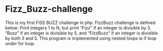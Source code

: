 # Fizz_Buzz-challenge

This is my first FISS BUZZ challenge in php. FizzBuzz challenge is defined below:
Print integers 1 to N, but print “Fizz” if an integer is divisible by 3, “Buzz” if an integer is divisible by 5, and “FizzBuzz” if an integer is divisible by both 3 and 5.
This program is implemented using nested loops ie if loop under for loop.
